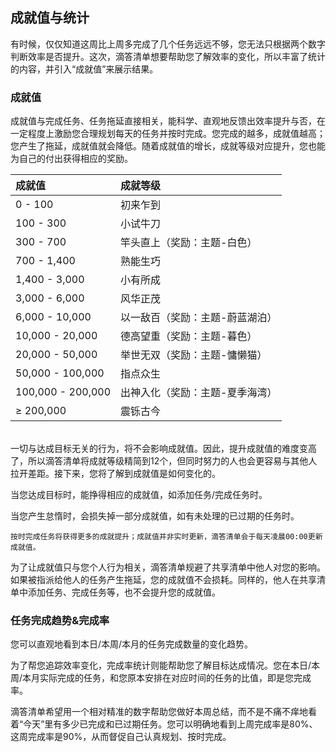 ## 成就值与统计

有时候，仅仅知道这周比上周多完成了几个任务远远不够，您无法只根据两个数字判断效率是否提升。这次，滴答清单想要帮助您了解效率的变化，所以丰富了统计的内容，并引入“成就值”来展示结果。

### 成就值

成就值与完成任务、任务拖延直接相关，能科学、直观地反馈出效率提升与否，在一定程度上激励您合理规划每天的任务并按时完成。您完成的越多，成就值越高；您产生了拖延，成就值就会降低。随着成就值的增长，成就等级对应提升，您也能为自己的付出获得相应的奖励。

| 成就值 | 成就等级 |
| :--- | :--- |
| 0 - 100 | 初来乍到 |
| 100 - 300 | 小试牛刀 |
| 300 - 700 | 竿头直上（奖励：主题-白色） |
| 700 - 1,400 | 熟能生巧 |
| 1,400 - 3,000 | 小有所成 |
| 3,000 - 6,000 | 风华正茂 |
| 6,000 - 10,000 | 以一敌百（奖励：主题-蔚蓝湖泊）|
| 10,000 - 20,000 | 德高望重（奖励：主题-暮色）|
| 20,000 - 50,000 | 举世无双（奖励：主题-慵懒猫）|
| 50,000 - 100,000| 指点众生 |
| 100,000 - 200,000| 出神入化（奖励：主题-夏季海湾）|
| ≥ 200,000 | 震铄古今 |

<br>一切与达成目标无关的行为，将不会影响成就值。因此，提升成就值的难度变高了，所以滴答清单将成就等级精简到12个，但同时努力的人也会更容易与其他人拉开差距。接下来，您将了解到成就值是如何变化的。

当您达成目标时，能挣得相应的成就值，如添加任务/完成任务时。

当您产生怠惰时，会损失掉一部分成就值，如有未处理的已过期的任务时。

`按时完成任务将获得更多的成就提升；成就值并非实时更新，滴答清单会于每天凌晨00:00更新成就值。`

为了让成就值只与您个人行为相关，滴答清单规避了共享清单中他人对您的影响。如果被指派给他人的任务产生拖延，您的成就值不会损耗。同样的，他人在共享清单中添加任务、完成任务等，也不会提升您的成就值。

### 任务完成趋势&完成率
您可以直观地看到本日/本周/本月的任务完成数量的变化趋势。

为了帮您追踪效率变化，完成率统计则能帮助您了解目标达成情况。您在本日/本周/本月实际完成的任务，和您原本安排在对应时间的任务的比值，即是您完成率。

滴答清单希望用一个相对精准的数字帮助您做好本周总结，而不是不痛不痒地看着“今天”里有多少已完成和已过期任务。您可以明确地看到上周完成率是80%、这周完成率是90%，从而督促自己认真规划、按时完成。




